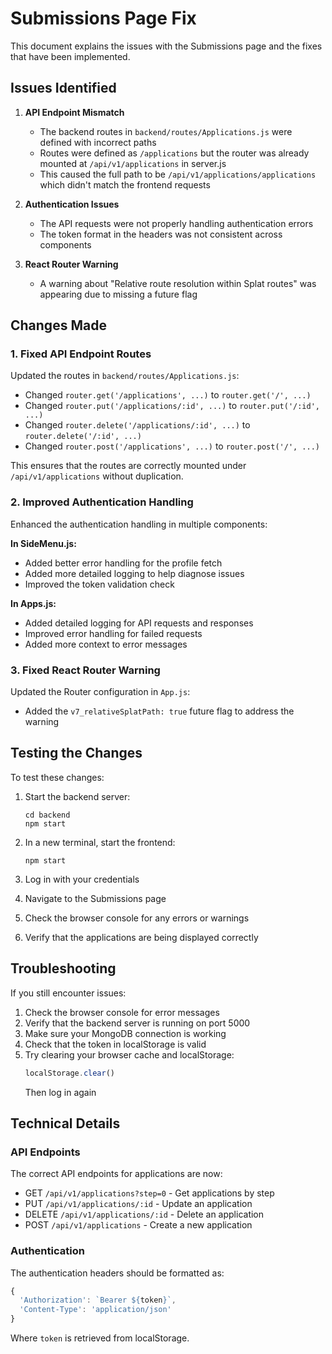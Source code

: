 # Submissions Page Fix

This document explains the issues with the Submissions page and the fixes that have been implemented.

## Issues Identified

1. **API Endpoint Mismatch**
   - The backend routes in `backend/routes/Applications.js` were defined with incorrect paths
   - Routes were defined as `/applications` but the router was already mounted at `/api/v1/applications` in server.js
   - This caused the full path to be `/api/v1/applications/applications` which didn't match the frontend requests

2. **Authentication Issues**
   - The API requests were not properly handling authentication errors
   - The token format in the headers was not consistent across components

3. **React Router Warning**
   - A warning about "Relative route resolution within Splat routes" was appearing due to missing a future flag

## Changes Made

### 1. Fixed API Endpoint Routes

Updated the routes in `backend/routes/Applications.js`:
- Changed `router.get('/applications', ...)` to `router.get('/', ...)`
- Changed `router.put('/applications/:id', ...)` to `router.put('/:id', ...)`
- Changed `router.delete('/applications/:id', ...)` to `router.delete('/:id', ...)`
- Changed `router.post('/applications', ...)` to `router.post('/', ...)`

This ensures that the routes are correctly mounted under `/api/v1/applications` without duplication.

### 2. Improved Authentication Handling

Enhanced the authentication handling in multiple components:

**In SideMenu.js:**
- Added better error handling for the profile fetch
- Added more detailed logging to help diagnose issues
- Improved the token validation check

**In Apps.js:**
- Added detailed logging for API requests and responses
- Improved error handling for failed requests
- Added more context to error messages

### 3. Fixed React Router Warning

Updated the Router configuration in `App.js`:
- Added the `v7_relativeSplatPath: true` future flag to address the warning

## Testing the Changes

To test these changes:

1. Start the backend server:
   ```
   cd backend
   npm start
   ```

2. In a new terminal, start the frontend:
   ```
   npm start
   ```

3. Log in with your credentials

4. Navigate to the Submissions page

5. Check the browser console for any errors or warnings

6. Verify that the applications are being displayed correctly

## Troubleshooting

If you still encounter issues:

1. Check the browser console for error messages
2. Verify that the backend server is running on port 5000
3. Make sure your MongoDB connection is working
4. Check that the token in localStorage is valid
5. Try clearing your browser cache and localStorage:
   ```javascript
   localStorage.clear()
   ```
   Then log in again

## Technical Details

### API Endpoints

The correct API endpoints for applications are now:

- GET `/api/v1/applications?step=0` - Get applications by step
- PUT `/api/v1/applications/:id` - Update an application
- DELETE `/api/v1/applications/:id` - Delete an application
- POST `/api/v1/applications` - Create a new application

### Authentication

The authentication headers should be formatted as:

```javascript
{
  'Authorization': `Bearer ${token}`,
  'Content-Type': 'application/json'
}
```

Where `token` is retrieved from localStorage.
